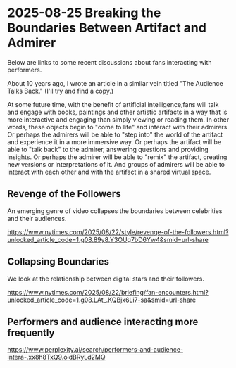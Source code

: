 # 2025-08-25 Breaking the Boundaries Between Artifact and Admirer

Below are links to some recent discussions about fans interacting with performers.

About 10 years ago, I wrote an article in a similar vein titled "The Audience Talks Back." (I'll try and find a copy.)

At some future time, with the benefit of artificial intelligence,fans will talk and engage with books, paintings and other artistic artifacts in a way that is more interactive and engaging than simply viewing or reading them. In other words, these objects begin to "come to life" and interact with their admirers. Or perhaps the admirers will be able to "step into" the world of the artifact and experience it in a more immersive way. Or perhaps the artifact will be able to "talk back" to the admirer, answering questions and providing insights. Or perhaps the admirer will be able to "remix" the artifact, creating new versions or interpretations of it. And groups of admirers will be able to interact with each other and with the artifact in a shared virtual space.


## Revenge of the Followers

An emerging genre of video collapses the boundaries between celebrities and their audiences.

https://www.nytimes.com/2025/08/22/style/revenge-of-the-followers.html?unlocked_article_code=1.g08.89y8.Y3OUg7bD6Yw4&smid=url-share

## Collapsing Boundaries

We look at the relationship between digital stars and their followers.

https://www.nytimes.com/2025/08/22/briefing/fan-encounters.html?unlocked_article_code=1.g08.LAt_.KQBjx6Li7-sa&smid=url-share


## Performers and audience interacting more frequently

https://www.perplexity.ai/search/performers-and-audience-intera-.xx8h8TxQ9.oidBRyLd2MQ